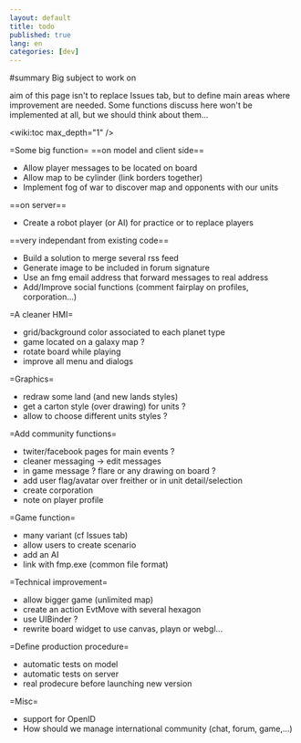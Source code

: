```yaml
---
layout: default
title: todo
published: true
lang: en
categories: [dev]
---
```

#summary Big subject to work on

aim of this page isn't to replace Issues tab, but to define main areas where improvement are needed.
Some functions discuss here won't be implemented at all, but we should think about them...

<wiki:toc max_depth="1" />

=Some big function=
==on model and client side==
 * Allow player messages to be located on board
 * Allow map to be cylinder (link borders together)
 * Implement fog of war to discover map and opponents with our units

==on server==
 * Create a robot player (or AI) for practice or to replace players

==very independant from existing code==
 * Build a solution to merge several rss feed
 * Generate image to be included in forum signature
 * Use an fmg email address that forward messages to real address
 * Add/Improve social functions (comment fairplay on profiles, corporation...)


=A cleaner HMI=
 * grid/background color associated to each planet type
 * game located on a galaxy map ?
 * rotate board while playing
 * improve all menu and dialogs

=Graphics=
 * redraw some land (and new lands styles)
 * get a carton style (over drawing) for units ?
 * allow to choose different units styles ?
  
=Add community functions=
 * twiter/facebook pages for main events ?
 * cleaner messaging -> edit messages
 * in game message ? flare or any drawing on board ?
 * add user flag/avatar over freither or in unit detail/selection
 * create corporation
 * note on player profile

=Game function=
 * many variant (cf Issues tab)
 * allow users to create scenario
 * add an AI
 * link with fmp.exe (common file format)

=Technical improvement=
 * allow bigger game (unlimited map)
 * create an action EvtMove with several hexagon
 * use UIBinder ?
 * rewrite board widget to use canvas, playn or webgl...
 
=Define production procedure=
 * automatic tests on model
 * automatic tests on server
 * real prodecure before launching new version

=Misc=
 * support for OpenID
 * How should we manage international community (chat, forum, game,...)